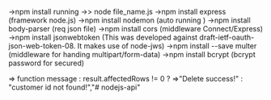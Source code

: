 
->npm install running ->> node file_name.js
->npm install express (framework node.js)
->npm install nodemon (auto running )
->npm install body-parser (req json file)
->npm install cors (middleware Connect/Express)
->npm install jsonwebtoken (This was developed against draft-ietf-oauth-json-web-token-08. It makes use of node-jws)
->npm install --save multer (middleware for handing multipart/form-data)
->npm install bcrypt (bcrypt password for secured)













=> function message : result.affectedRows  != 0 ? =>"Delete success!" : "customer id not found!","# nodejs-api" 
